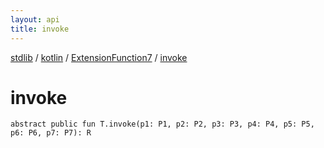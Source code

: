 ```yaml
---
layout: api
title: invoke
---
```

[stdlib](../../index.md) / [kotlin](../index.md) / [ExtensionFunction7](index.md) / [invoke](invoke.md)

# invoke

```
abstract public fun T.invoke(p1: P1, p2: P2, p3: P3, p4: P4, p5: P5, p6: P6, p7: P7): R
```
